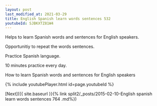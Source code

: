 ```yaml
---
layout: post
last_modified_at: 2021-03-29
title: English Spanish learn words sentences 532 
youtubeId: SJBKXTZ81W4
---
```

 
 
Helps to learn Spanish words and sentences for English speakers.

Opportunitiy to repeat the words sentences. 

Practice Spanish language. 
 
10 minutes practice every day. 
 
How to learn Spanish words and sentences for English speakers 
 
{% include youtubePlayer.html id=page.youtubeId %}
 
 
[Next]({{ site.baseurl }}{% link  split2/_posts/2015-02-10-English spanish learn words sentences 764 .md%})
 
